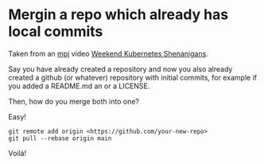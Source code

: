 # Mergin a repo which already has local commits

Taken from an [mpj](https://twitter.com/mpj) video [Weekend Kubernetes
Shenanigans](https://youtube.com/NRrgtUJnkIo).

Say you have already created a repository and now you also already created a
github (or whatever) repository with initial commits, for example if you added
a README.md an or a LICENSE.

Then, how do you merge both into one?

Easy!

```
git remote add origin <https://github.com/your-new-repo>
git pull --rebase origin main
```

Voilá!
